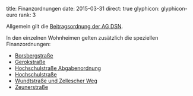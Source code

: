 title: Finanzordnungen
date: 2015-03-31
direct: true
glyphicon: glyphicon-euro
rank: 3

Allgemein gilt die [Beitragsordnung der AG DSN](/documents/legal/beitragsordnung.pdf).

In den einzelnen Wohnheimen gelten zusätzlich die speziellen Finanzordnungen:

* [Borsbergstraße](/documents/legal/bor/finance_2014.pdf)
* [Gerokstraße](/documents/legal/ger/finance_de_2015.pdf)
* [Hochschulstraße Abgabenordnung](/documents/legal/hss/contributions_2014.pdf)
* [Hochschulstraße](/documents/legal/hss/finance_2015.pdf)
* [Wundtstraße und Zellescher Weg](/documents/legal/wu/finance_2014_de.pdf)
* [Zeunerstraße](/documents/legal/zeu/finance_2014.pdf)
